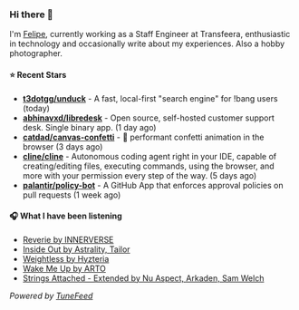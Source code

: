 ### Hi there 👋

I'm [Felipe](https://felipevm.com), currently working as a Staff Engineer at Transfeera, enthusiastic in technology and occasionally write about my experiences. Also a hobby photographer.

#### ⭐ Recent Stars
- **[t3dotgg/unduck](https://github.com/t3dotgg/unduck)** - A fast, local-first &#34;search engine&#34; for !bang users (today)
- **[abhinavxd/libredesk](https://github.com/abhinavxd/libredesk)** - Open source, self-hosted customer support desk. Single binary app. (1 day ago)
- **[catdad/canvas-confetti](https://github.com/catdad/canvas-confetti)** - 🎉 performant confetti animation in the browser (3 days ago)
- **[cline/cline](https://github.com/cline/cline)** - Autonomous coding agent right in your IDE, capable of creating/editing files, executing commands, using the browser, and more with your permission every step of the way. (5 days ago)
- **[palantir/policy-bot](https://github.com/palantir/policy-bot)** - A GitHub App that enforces approval policies on pull requests (1 week ago)

#### 🎧 What I have been listening
- [Reverie by INNERVERSE](https://open.spotify.com/track/64fXwFNr6wKQLAjFTYDvbe)
- [Inside Out by Astrality, Tailor](https://open.spotify.com/track/2yiNArujhNe6pDG2GSZ3HE)
- [Weightless by Hyzteria](https://open.spotify.com/track/14Qgz11mmNGbIQ57IZlAUF)
- [Wake Me Up by ARTO](https://open.spotify.com/track/20AtESSjtFjlJzthw4hoK5)
- [Strings Attached - Extended by Nu Aspect, Arkaden, Sam Welch](https://open.spotify.com/track/68FcC7rZFftR7krAKayPlq)

_Powered by [TuneFeed](https://tunefeed.app?ref=github.com)_
